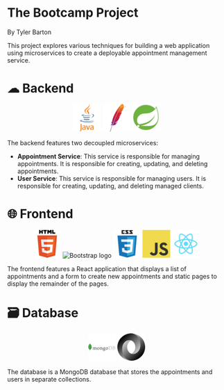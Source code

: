 

# The Bootcamp Project
By Tyler Barton

This project explores various techniques for building a web application using microservices to create a deployable appointment management service.

# ☁ Backend
<p align="center">
    <img src="https://raw.githubusercontent.com/github/explore/5b3600551e122a3277c2c5368af2ad5725ffa9a1/topics/java/java.png" alt="Java logo" width="64" height="64">
    <img src="https://raw.githubusercontent.com/github/explore/80688e429a7d4ef2fca1e82350fe8e3517d3494d/topics/maven/maven.png" alt="Maven logo" width="64" height="64">
    <img src="https://raw.githubusercontent.com/github/explore/80688e429a7d4ef2fca1e82350fe8e3517d3494d/topics/spring-boot/spring-boot.png" alt="Springboot logo" width="64" height="64">
</p>

The backend features two decoupled microservices:
- **Appointment Service**: This service is responsible for managing appointments. It is responsible for creating, updating, and deleting appointments.
- **User Service**: This service is responsible for managing users. It is responsible for creating, updating, and deleting managed clients.

# 🌐 Frontend 
<p align="center">
    <img src="https://raw.githubusercontent.com/github/explore/80688e429a7d4ef2fca1e82350fe8e3517d3494d/topics/html/html.png" alt="HTML5 logo" width="64" height="64">
    <img src="https://getbootstrap.com/docs/5.2/assets/brand/bootstrap-logo-shadow.png" alt="Bootstrap logo" width="64" height="64">
    <img src="https://raw.githubusercontent.com/github/explore/80688e429a7d4ef2fca1e82350fe8e3517d3494d/topics/css/css.png" alt="CSS logo" width="64" height="64">
    <img src="https://raw.githubusercontent.com/github/explore/80688e429a7d4ef2fca1e82350fe8e3517d3494d/topics/javascript/javascript.png" alt="JavaScript logo" width="64" height="64">
    <img src="https://raw.githubusercontent.com/github/explore/80688e429a7d4ef2fca1e82350fe8e3517d3494d/topics/react/react.png" alt="React logo" width="64" height="64">
</p>

The frontend features a React application that displays a list of appointments and a form to create new appointments and static pages to display the remainder of the pages. 


# 🗃 Database
<p align="center">
    <img src="https://raw.githubusercontent.com/github/explore/80688e429a7d4ef2fca1e82350fe8e3517d3494d/topics/mongodb/mongodb.png" alt="MongoDB logo" width="64" height="63">
    <img src="https://raw.githubusercontent.com/github/explore/80688e429a7d4ef2fca1e82350fe8e3517d3494d/topics/json/json.png" alt="JSON logo" width="64" height="63">
</p>

The database is a MongoDB database that stores the appointments and users in separate collections. 
